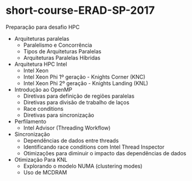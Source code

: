 # short-course-ERAD-SP-2017

Preparação para desafio HPC

* Arquiteturas paralelas
  * Paralelismo e Concorrência
  * Tipos de Arquiteturas Paralelas 
  * Arquiteturas Paralelas Híbridas
* Arquitetura HPC Intel 
  * Intel Xeon 
  * Intel Xeon Phi 1º geração - Knights Corner (KNC)
  * Intel Xeon Phi 2º geração - Knights Landing (KNL)
* Introdução ao OpenMP
  * Diretivas para definição de regiões paralelas
  * Diretivas para divisão de trabalho de laços
  * Race conditions
  * Diretivas para sincronização
* Perfilamento
  * Intel Advisor (Threading Workflow) 
* Sincronização
  * Dependências de dados entre threads
  * Identificando race conditions com Intel Thread Inspector
  * Otimizações para diminuir o impacto das dependências de dados
* Otimização Para KNL
  * Explorando o modelo NUMA (clustering modes)
  * Uso de MCDRAM
  
